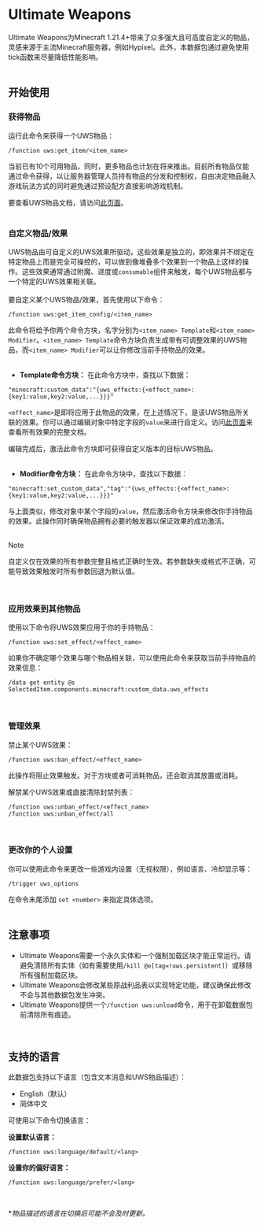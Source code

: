 # Ultimate Weapons
Ultimate Weapons为Minecraft 1.21.4+带来了众多强大且可高度自定义的物品，灵感来源于主流Minecraft服务器，例如Hypixel。此外，本数据包通过避免使用tick函数来尽量降低性能影响。
<br><br>
## 开始使用
### 获得物品
运行此命令来获得一个UWS物品：
```mcfunction
/function uws:get_item/<item_name>
```
当前已有10个可用物品，同时，更多物品也计划在将来推出。目前所有物品仅能通过命令获得，以让服务器管理人员持有物品的分发和控制权，自由决定物品融入游戏玩法方式的同时避免通过预设配方直接影响游戏机制。

要查看UWS物品文档，请访问[此页面](https://github.com/akastrmix/Ultimate-Weapons/wiki/%E7%89%A9%E5%93%81)。
<br><br>
### 自定义物品/效果
UWS物品由可自定义的UWS效果所驱动，这些效果是独立的，即效果并不绑定在特定物品上而是完全可操控的，可以做到像堆叠多个效果到一个物品上这样的操作。这些效果通常通过附魔、进度或`consumable`组件来触发，每个UWS物品都与一个特定的UWS效果相关联。
<br><br>
要自定义某个UWS物品/效果，首先使用以下命令：
```mcfunction
/function uws:get_item_config/<item_name>
```
此命令将给予你两个命令方块，名字分别为`<item_name> Template`和`<item_name> Modifier`。`<item_name> Template`命令方块负责生成带有可调整效果的UWS物品，而`<item_name> Modifier`可以让你修改当前手持物品的效果。
<br><br>
- **Template命令方块：** 在此命令方块中，查找以下数据：
```
"minecraft:custom_data":"{uws_effects:{<effect_name>:{key1:value,key2:value,...}}}"
```
`<effect_name>`是即将应用于此物品的效果，在上述情况下，是该UWS物品所关联的效果。你可以通过编辑对象中特定字段的`value`来进行自定义。访问[此页面](https://github.com/akastrmix/Ultimate-Weapons/wiki/%E6%95%88%E6%9E%9C)来查看所有效果的完整文档。

编辑完成后，激活此命令方块即可获得自定义版本的目标UWS物品。
<br><br>
- **Modifier命令方块：** 在此命令方块中，查找以下数据：
```
"minecraft:set_custom_data","tag":"{uws_effects:{<effect_name>:{key1:value,key2:value,...}}}"
```
与上面类似，修改对象中某个字段的`value`，然后激活命令方块来修改你手持物品的效果。此操作同时确保物品拥有必要的触发器以保证效果的成功激活。
<br><br>
> [!NOTE]
> 自定义仅在效果的所有参数完整且格式正确时生效。若参数缺失或格式不正确，可能导致效果触发时所有参数回退为默认值。

<br>

### 应用效果到其他物品
使用以下命令将UWS效果应用于你的手持物品：
```mcfunction
/function uws:set_effect/<effect_name>
```
如果你不确定哪个效果与哪个物品相关联，可以使用此命令来获取当前手持物品的效果信息：
```mcfunction
/data get entity @s SelectedItem.components.minecraft:custom_data.uws_effects
```
<br>

### 管理效果
禁止某个UWS效果：
```mcfunction
/function uws:ban_effect/<effect_name>
```
此操作将阻止效果触发。对于方块或者可消耗物品，还会取消其放置或消耗。

解禁某个UWS效果或直接清除封禁列表：
```mcfunction
/function uws:unban_effect/<effect_name>
/function uws:unban_effect/all
```
<br>

### 更改你的个人设置
你可以使用此命令来更改一些游戏内设置（无视权限），例如语言、冷却显示等：
```mcfunction
/trigger uws_options
```
在命令末尾添加 `set <number>` 来指定具体选项。
<br><br>
## 注意事项
- Ultimate Weapons需要一个永久实体和一个强制加载区块才能正常运行。请避免清除所有实体（如有需要使用`/kill @e[tag=!uws.persistent]`）或移除所有强制加载区块。
- Ultimate Weapons会修改某些原战利品表以实现特定功能，建议确保此修改不会与其他数据包发生冲突。
- Ultimate Weapons提供一个`/function uws:unload`命令，用于在卸载数据包前清除所有痕迹。
<br>

## 支持的语言
此数据包支持以下语言（包含文本消息和UWS物品描述）：
- English（默认）
- 简体中文

可使用以下命令切换语言：

**设置默认语言：**
```mcfunction
/function uws:language/default/<lang>
```
**设置你的偏好语言：**
```mcfunction
/function uws:language/prefer/<lang>
```
<br>

**物品描述的语言在切换后可能不会及时更新。*
